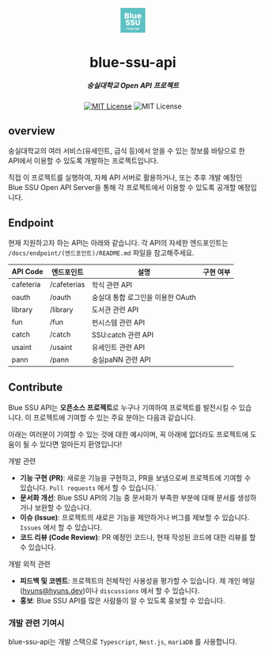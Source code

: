 <p align="center">
  <img src="./blue-ssu-temp-logo.png" width="10%" alt="Hyuns Dash" />
</p>
<h1 align="center">blue-ssu-api</h1>
<h5 align="center">숭실대학교 Open API 프로젝트</h5>
<p align="center">
  <a href="LICENSE"><img alt="MIT License" src="https://img.shields.io/badge/License-MIT-blue"/></a>
  <img alt="MIT License" src="https://img.shields.io/badge/Language-Typescript-blue?logo=typescript"/>
</p>



## overview
숭실대학교의 여러 서비스(유세인트, 급식 등)에서 얻을 수 있는 정보를 바탕으로 한 API에서 이용할 수 있도록 개발하는 프로젝트입니다.

직접 이 프로젝트를 실행하여, 자체 API 서버로 활용하거나, 또는 추후 개발 예정인 Blue SSU Open API Server을 통해 각 프로젝트에서 이용할 수 있도록 공개할 예정입니다.

## Endpoint

현재 지원하고자 하는 API는 아래와 같습니다. 각 API의 자세한 엔드포인트는 `/docs/endpoint/(엔드포인트)/README.md` 파일을 참고해주세요.

| API Code | 엔드포인트 | 설명 | 구현 여부 |
| - | - | - | - |
| cafeteria | /cafeterias | 학식 관련 API |  |
| oauth | /oauth | 숭실대 통합 로그인을 이용한 OAuth |  |
| library | /library | 도서관 관련 API |  |
| fun | /fun | 펀시스템 관련 API | |
| catch | /catch | SSU:catch 관련 API | |
| usaint | /usaint | 유세인트 관련 API | |
| pann | /pann | 숭실paNN 관련 API |

## Contribute

Blue SSU API는 **오픈소스 프로젝트**로 누구나 기여하여 프로젝트를 발전시킬 수 있습니다. 이 프로젝트에 기여할 수 있는 주요 분야는 다음과 같습니다.

아래는 여러분이 기여할 수 있는 것에 대한 예시이며, 꼭 아래에 없더라도 프로젝트에 도움이 될 수 있다면 얼마든지 환영입니다!

개발 관련
* **기능 구현 (PR)**: 새로운 기능을 구현하고, PR을 보냄으로써 프로젝트에 기여할 수 있습니다. `Pull requests` 에서 할 수 있습니다.`
* **문서화 개선**: Blue SSU API의 기능 중 문서화가 부족한 부분에 대해 문서를 생성하거나 보완할 수 있습니다.
* **이슈 (Issue)**: 프로젝트의 새로은 기능을 제안하거나 버그를 제보할 수 있습니다. `Issues` 에서 할 수 있습니다.
* **코드 리뷰 (Code Review)**: PR 예정인 코드나, 현재 작성된 코드에 대한 리뷰를 할 수 있습니다.

개발 외적 관련
* **피드백 및 코멘트**: 프로젝트의 전체적인 사용성을 평가할 수 있습니다. 제 개인 메일(hyuns@hyuns.dev)이나 `discussions` 에서 할 수 있습니다.
* **홍보**: Blue SSU API를 많은 사람들이 알 수 있도록 홍보할 수 있습니다.

### 개발 관련 기여시
blue-ssu-api는 개발 스택으로 `Typescript`, `Nest.js`, `mariaDB` 를 사용합니다.
